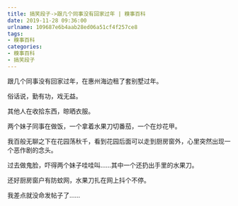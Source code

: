```yaml
---
title: 搞笑段子->跟几个同事没有回家过年 | 糗事百科
date: 2019-11-28 09:36:00
urlname: 109687e6b4aab28ed06a51cf4f257ce8
tags: 
- 糗事百科
categories:
- 糗事百科
- 搞笑段子
---
```

跟几个同事没有回家过年，在惠州海边租了套别墅过年。

俗话说，勤有功，戏无益。

其他人在收拾东西，晾晒衣服。

两个妹子同事在做饭，一个拿着水果刀切番茄，一个在炒花甲。

我百般无聊之下在花园荡秋千，看到花园后面可以走到厨房窗外，心里突然出现一个恶作剧的念头。

过去做鬼脸，吓得两个妹子哇哇叫……其中一个还扔出手里的水果刀。

还好厨房窗户有防蚊网，水果刀扎在网上抖个不停。

我差点就没命发帖子了……


